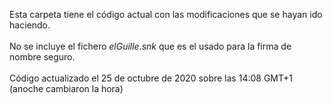 Esta carpeta tiene el código actual con las modificaciones que se hayan ido haciendo.<br>
<br>
No se incluye el fichero <i>elGuille.snk</i> que es el usado para la firma de nombre seguro.<br>
<br>
Código actualizado el 25 de octubre de 2020 sobre las 14:08 GMT+1 (anoche cambiaron la hora)
